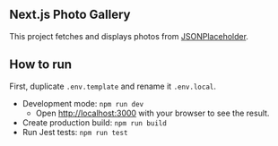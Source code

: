 ## Next.js Photo Gallery

This project fetches and displays photos from [JSONPlaceholder](https://jsonplaceholder.typicode.com/).

## How to run

First, duplicate `.env.template` and rename it `.env.local`.

- Development mode: `npm run dev`
  - Open [http://localhost:3000](http://localhost:3000) with your browser to see the result.
- Create production build: `npm run build`
- Run Jest tests: `npm run test`
